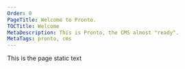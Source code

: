```yaml
---
Order: 0
PageTitle: Welcome to Pronto.
TOCTitle: Welcome
MetaDescription: This is Pronto, the CMS almost "ready".
MetaTags: pronto, cms
---
```


This is the page static text
